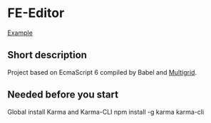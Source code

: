 # FE-Editor
[Example](http://dev.fedojo.com/fe-editor "FE Editor")

## Short description
Project based on EcmaScript 6 compiled by Babel and [Multigrid](https://github.com/fedojo/multigrid-css "FE Editor").

## Needed before you start
Global install Karma and Karma-CLI
  npm install -g karma karma-cli
